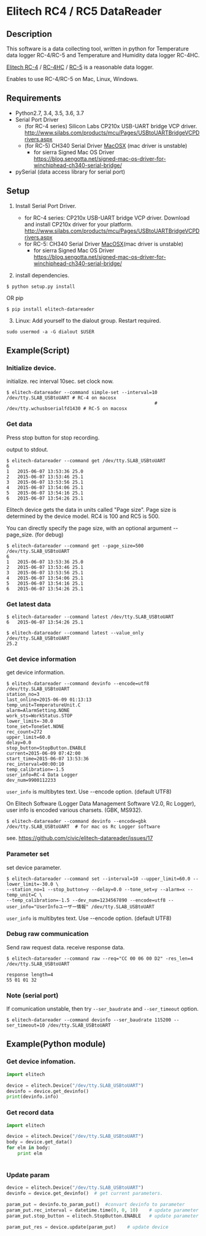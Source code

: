 Elitech RC4 / RC5 DataReader
====================================


Description
-----------

This software is a data collecting tool, written in python for Temperature data logger RC-4/RC-5 and Temperature and Humidity data logger RC-4HC.

[Elitech RC-4](http://www.elitech.uk.com/temperature_logger/Elitech_UK__Mini_USB_Temperature_Data_logger_URC_4_149.html) / 
[RC-4HC](http://www.elitech.uk.com/temperature_logger/RC_4HC_Temperature_and_Humidity_Data_Logger_150.html) / 
[RC-5](http://www.e-elitech.com/jingChuang3/shouYe.do?operate=doProductDetail&chanpinId=156) 
is a reasonable data logger.


Enables to use RC-4/RC-5 on Mac, Linux, Windows.

Requirements
------------

- Python2.7, 3.4, 3.5, 3.6, 3.7
- Serial Port Driver
    - (for RC-4 series) Silicon Labs CP210x USB-UART bridge VCP driver.  <http://www.silabs.com/products/mcu/Pages/USBtoUARTBridgeVCPDrivers.aspx>
    - (for RC-5) CH340 Serial Driver [MacOSX](http://www.wch.cn/download/CH341SER_MAC_ZIP.html) (mac driver is unstable)
        - for sierra Signed Mac OS Driver  
            <https://blog.sengotta.net/signed-mac-os-driver-for-winchiphead-ch340-serial-bridge/>
- pySerial (data access library for serial port)


Setup
------------

1. Install Serial Port Driver.
    - for RC-4 series: CP210x USB-UART bridge VCP driver.  Download and install CP210x driver for your platform.
 <http://www.silabs.com/products/mcu/Pages/USBtoUARTBridgeVCPDrivers.aspx>
    - for RC-5: CH340 Serial Driver [MacOSX](http://www.wch.cn/download/CH341SER_MAC_ZIP.html)(mac driver is unstable)
        - for sierra Signed Mac OS Driver  
            <https://blog.sengotta.net/signed-mac-os-driver-for-winchiphead-ch340-serial-bridge/>

2. install dependencies.

```
$ python setup.py install
```

OR pip

```
$ pip install elitech-datareader
```

3. Linux: Add yourself to the dialout group. Restart required.
```
sudo usermod -a -G dialout $USER
```


Example(Script)
--------------

### Initialize device.

initialize. rec interval 10sec. set clock now.

```
$ elitech-datareader --command simple-set --interval=10 /dev/tty.SLAB_USBtoUART # RC-4 on macosx
                                                      # /dev/tty.wchusbserialfd1430 # RC-5 on macosx
```

### Get data

Press stop button for stop recording.

output to stdout.

```
$ elitech-datareader --command get /dev/tty.SLAB_USBtoUART
6
1	2015-06-07 13:53:36	25.0
2	2015-06-07 13:53:46	25.1
3	2015-06-07 13:53:56	25.1
4	2015-06-07 13:54:06	25.1
5	2015-06-07 13:54:16	25.1
6	2015-06-07 13:54:26	25.1
```

Elitech device gets the data in units called "Page size".
Page size is determined by the device model. RC4 is 100 and RC5 is 500.

You can directly specify the page size, with an optional argument --page_size. (for debug)

```
$ elitech-datareader --command get --page_size=500 /dev/tty.SLAB_USBtoUART
6
1	2015-06-07 13:53:36	25.0
2	2015-06-07 13:53:46	25.1
3	2015-06-07 13:53:56	25.1
4	2015-06-07 13:54:06	25.1
5	2015-06-07 13:54:16	25.1
6	2015-06-07 13:54:26	25.1
```

### Get latest data

```
$ elitech-datareader --command latest /dev/tty.SLAB_USBtoUART
6	2015-06-07 13:54:26	25.1

$ elitech-datareader --command latest --value_only /dev/tty.SLAB_USBtoUART
25.2
```


### Get device information

get device information.


```
$ elitech-datareader --command devinfo --encode=utf8 /dev/tty.SLAB_USBtoUART
station_no=3
last_online=2015-06-09 01:13:13
temp_unit=TemperatureUnit.C
alarm=AlarmSetting.NONE
work_sts=WorkStatus.STOP
lower_limit=-30.0
tone_set=ToneSet.NONE
rec_count=272
upper_limit=60.0
delay=0.0
stop_button=StopButton.ENABLE
current=2015-06-09 07:42:00
start_time=2015-06-07 13:53:36
rec_interval=00:00:10
temp_calibration=-1.5
user_info=RC-4 Data Logger
dev_num=9900112233
```

`user_info` is multibytes text. Use --encode option. (default UTF8)

On Elitech Software (Logger Data Management Software V2.0, Rc Logger), user info is encoded various charsets. (GBK, MS932).

```
$ elitech-datareader --command devinfo --encode=gbk /dev/tty.SLAB_USBtoUART  # for mac os Rc Logger software
```
see. <https://github.com/civic/elitech-datareader/issues/17>


### Parameter set

set device parameter.

```
$ elitech-datareader --command set --interval=10 --upper_limit=60.0 --lower_limit=-30.0 \
--station_no=1 --stop_button=y --delay=0.0 --tone_set=y --alarm=x --temp_unit=C \
--temp_calibration=-1.5 --dev_num=1234567890 --encode=utf8 --user_info="UserInfoユーザー情報" /dev/tty.SLAB_USBtoUART
```

`user_info` is multibytes text. Use --encode option. (default UTF8)

### Debug raw communication

Send raw request data. receive response data.

```
$ elitech-datareader --command raw --req="CC 00 06 00 D2" -res_len=4 /dev/tty.SLAB_USBtoUART

response length=4
55 01 01 32
```


### Note (serial port)

If comunication unstable, then try `--ser_baudrate` and `--ser_timeout` option.

```
$ elitech-datareader --command devinfo --ser_baudrate 115200 --ser_timeout=10 /dev/tty.SLAB_USBtoUART
```

Example(Python module)
-------

### Get device infomation.

```python
import elitech

device = elitech.Device("/dev/tty.SLAB_USBtoUART")
devinfo = device.get_devinfo()
print(devinfo.info)
```

### Get record data

```python
import elitech

device = elitech.Device("/dev/tty.SLAB_USBtoUART")
body = device.get_data()
for elm in body:
    print elm
    
```

### Update param

```python
device = elitech.Device("/dev/tty.SLAB_USBtoUART")
devinfo = device.get_devinfo()  # get current parameters.

param_put = devinfo.to_param_put()  #convart devinfo to parameter
param_put.rec_interval = datetime.time(0, 0, 10)    # update parameter
param_put.stop_button = elitech.StopButton.ENABLE   # update parameter

param_put_res = device.update(param_put)    # update device

```
